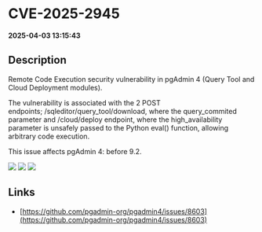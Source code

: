 # CVE-2025-2945

**2025-04-03 13:15:43**

## Description
Remote Code Execution security vulnerability in pgAdmin 4  (Query Tool and Cloud Deployment modules).

The vulnerability is associated with the 2 POST endpoints; /sqleditor/query_tool/download, where the query_commited parameter and /cloud/deploy endpoint, where the high_availability parameter is unsafely passed to the Python eval() function, allowing arbitrary code execution.


This issue affects pgAdmin 4: before 9.2.

![](https://img.shields.io/static/v1?label=Score&message=9.9&color=red)
![](https://img.shields.io/static/v1?label=Severity&message=CRITICAL&color=red)
![](https://img.shields.io/static/v1?label=CWE&message=RCE&color=green)

## Links
- [https://github.com/pgadmin-org/pgadmin4/issues/8603](https://github.com/pgadmin-org/pgadmin4/issues/8603)
